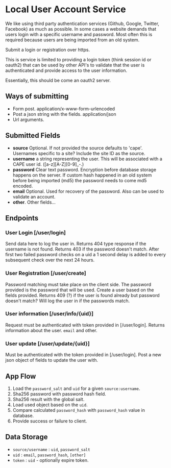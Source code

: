 # Local User Account Service

We like using third party authentication services (Github, Google, Twitter, Facebook) as much as possible. In some cases a website demands that users login with a specific username and password. Most often this is required because users are being imported from an old system.

Submit a login or registration over https.

This is service is limited to providing a login token (think session id or oauth2) that can be used by other API's to validate that the user is authenticated and provide access to the user information.

Essentially, this should be come an oauth2 server.

## Ways of submitting

* Form post. application/x-www-form-urlencoded
* Post a json string with the fields. application/json
* Url arguments.

## Submitted Fields

* **source** Optional. If not provided the source defaults to 'cape'. Usernames specific to a site? Include the site ID as the source.
* **username** a string representing the user. This will be associated with a CAPE user id. ([a-z][A-Z][0-9]_\-\.)
* **password** Clear text password. Encryption before database storage happens on the server. If custom hash happened in an old system before being imported (md5) the password needs to come md5 encoded.
* **email** Optional. Used for recovery of the password. Also can be used to validate an account.
* **other**. Other fields...

## Endpoints

### User Login [/user/login]  
Send data here to log the user in. Returns 404 type response if the username is not found. Returns 403 if the password doesn't match. After first two failed password checks on a uid a 1 second delay is added to every subsequent check over the next 24 hours.

### User Registration [/user/create]
Password matching must take place on the client side. The password provided is the password that will be used. Create a user based on the fields provided. Returns 409 (?) if the user is found already but password doesn't match? Will log the user in if the passwords match.

### User information [/user/info/{uid}]
Request must be authenticated with token provided in [/user/login]. Returns information about the user. `email` and other.

### User update [/user/update/{uid}]
Must be authenticated with the token provided in [/user/login].
Post a new json object of fields to update the user with.

## App Flow

1. Load the `password_salt` and `uid` for a given `source:username`.
1. Sha256 password with password hash field.
1. Sha256 result with the global salt.
1. Load used object based on the `uid`.
1. Compare calculated `password_hash` with `password_hash` value in database.
1. Provide success or failure to client.

## Data Storage
* `source/username` : `uid`, `password_salt`
* `uid` : `email`, `password_hash`, `[other]`
* `token` : `uid` - optionally expire token.


